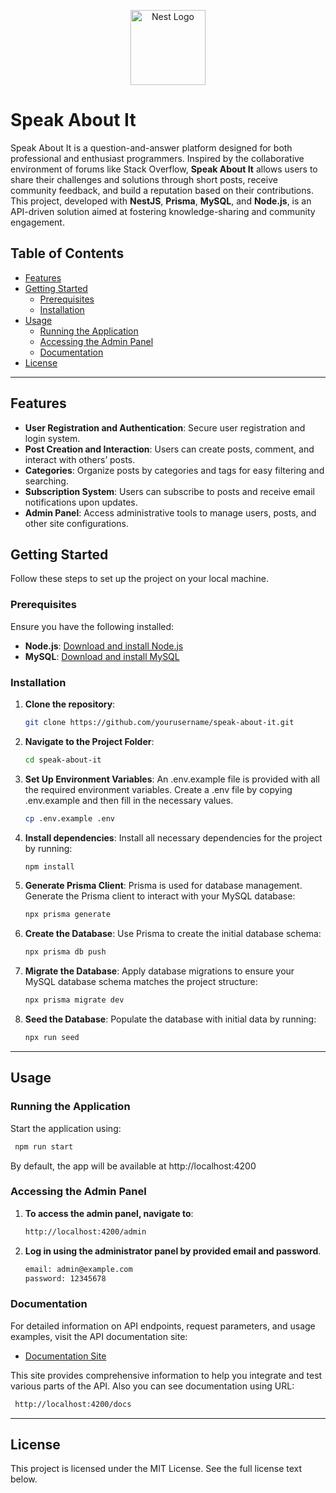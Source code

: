<p align="center">
  <a href="http://nestjs.com/" target="blank"><img src="https://nestjs.com/img/logo-small.svg" width="120" alt="Nest Logo" /></a>
</p>

# Speak About It

Speak About It is a question-and-answer platform designed for both professional and enthusiast programmers. Inspired by the collaborative environment of forums like Stack Overflow, **Speak About It** allows users to share their challenges and solutions through short posts, receive community feedback, and build a reputation based on their contributions. This project, developed with **NestJS**, **Prisma**, **MySQL**, and **Node.js**, is an API-driven solution aimed at fostering knowledge-sharing and community engagement.

## Table of Contents

- [Features](#features)
- [Getting Started](#getting-started)
  - [Prerequisites](#prerequisites)
  - [Installation](#installation)
- [Usage](#usage)
  - [Running the Application](#running-the-application)
  - [Accessing the Admin Panel](#accessing-the-admin-panel)
  - [Documentation](#documentation)
- [License](#license)

---

## Features

- **User Registration and Authentication**: Secure user registration and login system.
- **Post Creation and Interaction**: Users can create posts, comment, and interact with others’ posts.
- **Categories**: Organize posts by categories and tags for easy filtering and searching.
- **Subscription System**: Users can subscribe to posts and receive email notifications upon updates.
- **Admin Panel**: Access administrative tools to manage users, posts, and other site configurations.

## Getting Started

Follow these steps to set up the project on your local machine.

### Prerequisites

Ensure you have the following installed:

- **Node.js**: [Download and install Node.js](https://nodejs.org/)
- **MySQL**: [Download and install MySQL](https://www.mysql.com/)

### Installation

1. **Clone the repository**:

   ```bash
   git clone https://github.com/yourusername/speak-about-it.git
   ```

2. **Navigate to the Project Folder**:

   ```bash
   cd speak-about-it
   ```

3. **Set Up Environment Variables**: An .env.example file is provided with all the required environment variables. Create a .env file by copying .env.example and then fill in the necessary values.

   ```bash
   cp .env.example .env
   ```

4. **Install dependencies**: Install all necessary dependencies for the project by running:

   ```bash
   npm install
   ```

5. **Generate Prisma Client**: Prisma is used for database management. Generate the Prisma client to interact with your MySQL database:

   ```bash
   npx prisma generate
   ```

6. **Create the Database**: Use Prisma to create the initial database schema:

   ```bash
   npx prisma db push
   ```

7. **Migrate the Database**: Apply database migrations to ensure your MySQL database schema matches the project structure:

   ```bash
   npx prisma migrate dev
   ```

8. **Seed the Database**: Populate the database with initial data by running:

   ```bash
   npx run seed
   ```

---

## Usage

### Running the Application

Start the application using:

```bash
 npm run start
```

By default, the app will be available at http://localhost:4200

### Accessing the Admin Panel

1. **To access the admin panel, navigate to**:

   ```bash
   http://localhost:4200/admin
   ```

2. **Log in using the administrator panel by provided email and password**.

   ```bash
   email: admin@example.com
   password: 12345678
   ```

### Documentation

For detailed information on API endpoints, request parameters, and usage examples, visit the API documentation site:

- [Documentation Site]()

This site provides comprehensive information to help you integrate and test various parts of the API.
Also you can see documentation using URL:

```bash
 http://localhost:4200/docs
```

---

## License

This project is licensed under the MIT License. See the full license text below.
